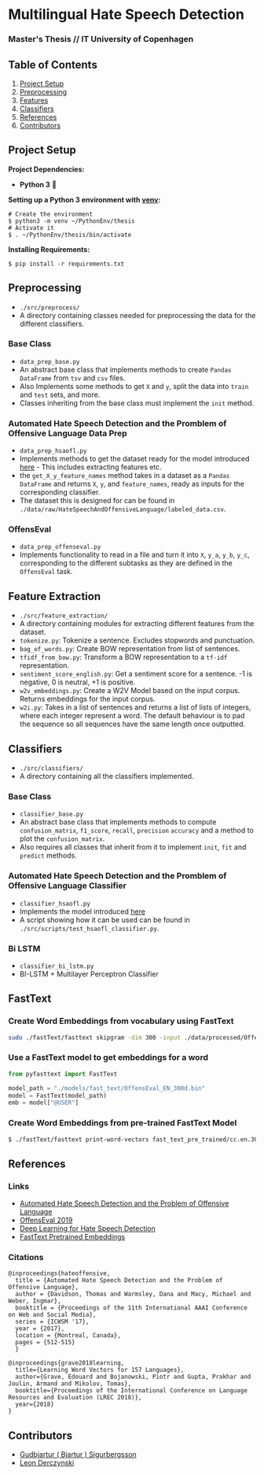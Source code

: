 # Multilingual Hate Speech Detection 
### Master's Thesis // IT University of Copenhagen 

## Table of Contents

1. [Project Setup](#project-setup)
2. [Preprocessing](#preprocessing)
3. [Features](#feature-extraction)
4. [Classifiers](#classifiers)
4. [References](#references)
5. [Contributors](#contributors)

## Project Setup 
**Project Dependencies:**
- **Python 3** :snake:

**Setting up a Python 3 environment with [venv](https://docs.python.org/3/library/venv.html#module-venv):**
```console
# Create the environment
$ python3 -m venv ~/PythonEnv/thesis
# Activate it 
$ . ~/PythonEnv/thesis/bin/activate
```

**Installing Requirements:**
```console
$ pip install -r requirements.txt
```

## Preprocessing
- `./src/preprocess/`
- A directory containing classes needed for preprocessing the data for the different classifiers.

### Base Class
- `data_prep_base.py` 
- An abstract base class that implements methods to create `Pandas` `DataFrame` from `tsv` and `csv` files. 
- Also Implements some methods to get `X` and `y`, split the data into `train` and `test` sets, and more. 
- Classes inheriting from the base class must implement the `init` method. 

### Automated Hate Speech Detection and the Promblem of Offensive Language Data Prep
- `data_prep_hsaofl.py` 
- Implements methods to get the dataset ready for the model introduced [here](https://github.com/t-davidson/hate-speech-and-offensive-language/blob/master/src/Automated%20Hate%20Speech%20Detection%20and%20the%20Problem%20of%20Offensive%20Language.ipynb) - This includes extracting features etc. 
- the `get_X_y_feature_names` method takes in a dataset as a `Pandas` `DataFrame` and returns `X`, `y`, and `feature_names`, ready as inputs for the corresponding classifier.
- The dataset this is designed for can be found in `./data/raw/HateSpeechAndOffensiveLanguage/labeled_data.csv`.

### OffensEval
- `data_prep_offenseval.py`
- Implements functionality to read in a file and turn it into `X`, `y_a`, `y_b`, `y_c`, corresponding to the different subtasks as they are defined in the `OffensEval` task. 

## Feature Extraction
- `./src/feature_extraction/`
- A directory containing modules for extracting different features from the dataset.
- `tokenize.py`: Tokenize a sentence. Excludes stopwords and punctuation. 
- `bag_of_words.py`: Create BOW representation from list of sentences. 
- `tfidf_from_bow.py`: Transform a BOW representation to a `tf-idf` representation. 
- `sentiment_score_english.py`: Get a sentiment score for a sentence. -1 is negative, 0 is neutral, +1 is positive. 
- `w2v_embeddings.py`: Create a W2V Model based on the input corpus. Returns embeddings for the input corpus. 
- `w2i.py`: Takes in a list of sentences and returns a list of lists of integers, where each
integer represent a word. The default behaviour is to pad the sequence so all sequences 
have the same length once outputted. 

## Classifiers
- `./src/classifiers/`
- A directory containing all the classifiers implemented. 

### Base Class
- `classifier_base.py`
- An abstract base class that implements methods to compute `confusion_matrix`, `f1_score`, `recall`, `precision` `accuracy` and a method to plot the `confusion_matrix`. 
- Also requires all classes that inherit from it to implement `init`, `fit` and `predict` methods. 

### Automated Hate Speech Detection and the Promblem of Offensive Language Classifier
- `classifier_hsaofl.py` 
- Implements the model introduced [here](https://github.com/t-davidson/hate-speech-and-offensive-language/blob/master/src/Automated%20Hate%20Speech%20Detection%20and%20the%20Problem%20of%20Offensive%20Language.ipynb)
- A script showing how it can be used can be found in `./src/scripts/test_hsaofl_classifier.py`.

### Bi LSTM
- `classifier_bi_lstm.py`
- BI-LSTM + Multilayer Perceptron Classifier

## FastText

### Create Word Embeddings from vocabulary using FastText
```sh
sudo ./fastText/fasttext skipgram -dim 300 -input ./data/processed/OffensEval2019/start-kit/training-v1/fasttext-dataset.txt -output ./models/fast_text/OffensEval_EN_300d
```

### Use a FastText model to get embeddings for a word
```python
from pyfasttext import FastText

model_path = "./models/fast_text/OffensEval_EN_300d.bin"
model = FastText(model_path)
emb = model["@USER"]
```

### Create Word Embeddings from pre-trained FastText Model
```sh
$ ./fastText/fasttext print-word-vectors fast_text_pre_trained/cc.en.300.bin < ./data/processed/OffensEval2019/start-kit/training-v1/fasttext-dataset-no-labels.txt > ./fast_text_pre_trained/EN_OffensEval_300d.vec
```



## References 

### Links
- [Automated Hate Speech Detection and the Problem of Offensive Language](https://github.com/t-davidson/hate-speech-and-offensive-language/)
- [OffensEval 2019 ](https://competitions.codalab.org/competitions/20011#learn_the_details)
- [Deep Learning for Hate Speech Detection](https://github.com/pinkeshbadjatiya/twitter-hatespeech)
- [FastText Pretrained Embeddings](https://fasttext.cc/docs/en/crawl-vectors.html)

### Citations
```
@inproceedings{hateoffensive,
  title = {Automated Hate Speech Detection and the Problem of Offensive Language},
  author = {Davidson, Thomas and Warmsley, Dana and Macy, Michael and Weber, Ingmar}, 
  booktitle = {Proceedings of the 11th International AAAI Conference on Web and Social Media},
  series = {ICWSM '17},
  year = {2017},
  location = {Montreal, Canada},
  pages = {512-515}
  }
```
```
@inproceedings{grave2018learning,
  title={Learning Word Vectors for 157 Languages},
  author={Grave, Edouard and Bojanowski, Piotr and Gupta, Prakhar and Joulin, Armand and Mikolov, Tomas},
  booktitle={Proceedings of the International Conference on Language Resources and Evaluation (LREC 2018)},
  year={2018}
}
```

## Contributors 

- [Gudbjartur ( Bjartur ) Sigurbergsson](sigurberg.son@gmail.com)
- [Leon Derczynski](ld@itu.dk) 